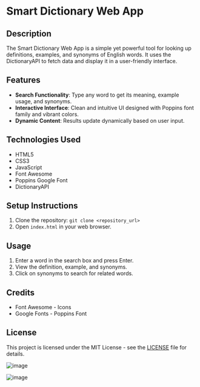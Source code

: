 

# Smart Dictionary Web App

## Description

The Smart Dictionary Web App is a simple yet powerful tool for looking up definitions, examples, and synonyms of English words. It uses the DictionaryAPI to fetch data and display it in a user-friendly interface.

## Features

- **Search Functionality**: Type any word to get its meaning, example usage, and synonyms.
- **Interactive Interface**: Clean and intuitive UI designed with Poppins font family and vibrant colors.
- **Dynamic Content**: Results update dynamically based on user input.

## Technologies Used

- HTML5
- CSS3
- JavaScript
- Font Awesome
- Poppins Google Font
- DictionaryAPI

## Setup Instructions

1. Clone the repository: `git clone <repository_url>`
2. Open `index.html` in your web browser.

## Usage

1. Enter a word in the search box and press Enter.
2. View the definition, example, and synonyms.
3. Click on synonyms to search for related words.

## Credits

- Font Awesome - Icons
- Google Fonts - Poppins Font

## License

This project is licensed under the MIT License - see the [LICENSE](LICENSE) file for details.


![image](https://github.com/HarithaMihimal/Dictionary-App/assets/129370991/0f8ec8e5-3c29-497b-8487-e59b31542d16)

![image](https://github.com/HarithaMihimal/Dictionary-App/assets/129370991/8bb9763c-d837-49b9-a329-65bf3cfea08c)


